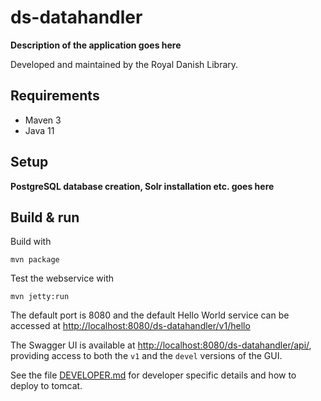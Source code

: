 # ds-datahandler

**Description of the application goes here**

Developed and maintained by the Royal Danish Library.

## Requirements

* Maven 3                                  
* Java 11

## Setup

**PostgreSQL database creation, Solr installation etc. goes here**

## Build & run

Build with
``` 
mvn package
```

Test the webservice with
```
mvn jetty:run
```

The default port is 8080 and the default Hello World service can be accessed at
<http://localhost:8080/ds-datahandler/v1/hello>

The Swagger UI is available at <http://localhost:8080/ds-datahandler/api/>, providing access to both the `v1` and the 
`devel` versions of the GUI. 

See the file [DEVELOPER.md](DEVELOPER.md) for developer specific details and how to deploy to tomcat.
